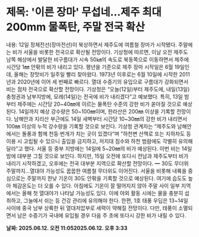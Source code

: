 # **제목: '이른 장마' 무섭네…제주 최대 200mm 물폭탄, 주말 전국 확산**

  내용: 12일 정체전선(장마전선)이 북상하면서 제주도에 여름철 장마가 시작됐다. 주말에는 비가 서울을 비롯한 전국으로 확산될 전망이다.            기상청에 따르면, 이날 오전 제주도 남쪽 해상에서 발달한 비구름대가 시속 50㎞의 속도로 북동쪽으로 이동하면서 제주에 시간당 1㎜ 안팎의 비가 내리고 있다. 평년을 기준으로 제주 장마 시작일은 6월 19일인데, 올해는 장맛비가 일주일 빨리 찾아왔다. 1973년 이후로는 6월 10일에 시작한 2011년과 2020년에 이어 세 번째로 빠르다.           열대 수증기의 유입으로 구름대가 강화되면서 비는 점차 전국으로 확산할 전망이다. 기상청은 “오늘(12일)부터 제주도에, 내일(13일) 충청권과 남부지방에, 모레(14일)는 전국에 비가 내리겠다”고 예보했다.           특히, 13일 밤부터 제주에는 시간당 20~40㎜에 이르는 물폭탄 수준의 강한 비가 쏟아질 것으로 예상된다. 14일까지 예상 강수량은 50~100㎜이며, 한라산은 200㎜ 이상을 기록할 전망이다.            남해안과 지리산 부근에도 14일 새벽부터 시간당 10~30㎜의 강한 비가 내리면서 100㎜ 이상의 누적 강수량을 기록할 것으로 보인다. 기상청 관계자는 “제주도와 남해안에서는 돌풍과 함께 천둥·번개가 치는 곳이 있겠다”며 “하천변 산책로 또는 지하차도 등 이용 시 고립될 수 있으니 출입을 금지하고, 저지대 침수와 하천 범람에도 각별히 유의해달라”고 했다.            서울 등 중부 지방에는 14일에 5~20㎜의 비가 예상된다. 이번 비는 14일 밤에 대부분 그칠 것으로 보인다. 하지만, 15일 오전에 또다시 전남과 제주도부터 비가 내리기 시작하겠고, 오후에는 전국 대부분 지역으로 확산할 전망이다.           ━   30도 무더위 주말까지…열대야 가능성도      꿉꿉한 여름철 무더위도 이어진다. 서울을 비롯해 내륙을 중심으로는 주말까지 한낮 기온이 30도 안팎을 기록할 것으로 예상된다. 여기에 습도도 높아 체감온도는 더 오를 수 있다. 아침에도 기온이 잘 떨어지지 않아 주말 사이 일부 지역에서는 올해 첫 열대야가 나타날 가능성도 있다. 이에 야외 활동 시에는 물을 충분히 섭취하고, 그늘에서 쉬는 등 건강 관리에 유의해야 한다.                                                                                                                       한편, 1호 태풍 우딥은 13~14일 사이에 중국 남부 상륙한 뒤 열대저압부로 세력이 약해질 전망이다. 다만, 태풍이 소멸되면서 남은 수증기가 국내에 유입될 경우 다음 주 초에 또다시 강한 비가 내릴 수 있다.

  **날짜: 2025.06.12. 오전 11:052025.06.12. 오후 3:33**
